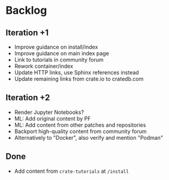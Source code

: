# Backlog

## Iteration +1
- Improve guidance on install/index
- Improve guidance on main index page
- Link to tutorials in community forum
- Rework container/index
- Update HTTP links, use Sphinx references instead
- Update remaining links from crate.io to cratedb.com

## Iteration +2
- Render Jupyter Notebooks?
- ML: Add original content by PF
- ML: Add content from other patches and repositories
- Backport high-quality content from community forum
- Alternatively to "Docker", also verify and mention "Podman"

## Done
- Add content from `crate-tutorials` at `/install`
